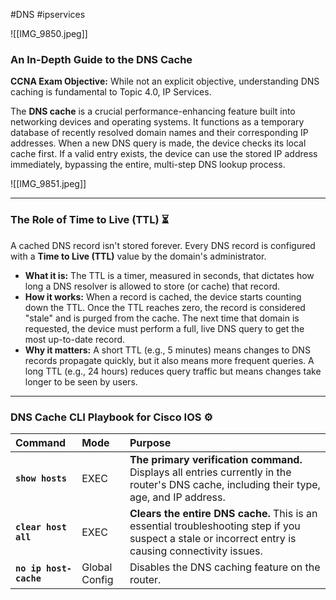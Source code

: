 #DNS #ipservices 

![[IMG_9850.jpeg]]

### An In-Depth Guide to the DNS Cache

**CCNA Exam Objective:** While not an explicit objective, understanding DNS caching is fundamental to Topic 4.0, IP Services.

The **DNS cache** is a crucial performance-enhancing feature built into networking devices and operating systems. It functions as a temporary database of recently resolved domain names and their corresponding IP addresses. When a new DNS query is made, the device checks its local cache first. If a valid entry exists, the device can use the stored IP address immediately, bypassing the entire, multi-step DNS lookup process.

![[IMG_9851.jpeg]]
***

### The Role of Time to Live (TTL) ⏳

A cached DNS record isn't stored forever. Every DNS record is configured with a **Time to Live (TTL)** value by the domain's administrator.

* **What it is:** The TTL is a timer, measured in seconds, that dictates how long a DNS resolver is allowed to store (or cache) that record.
* **How it works:** When a record is cached, the device starts counting down the TTL. Once the TTL reaches zero, the record is considered "stale" and is purged from the cache. The next time that domain is requested, the device must perform a full, live DNS query to get the most up-to-date record.
* **Why it matters:** A short TTL (e.g., 5 minutes) means changes to DNS records propagate quickly, but it also means more frequent queries. A long TTL (e.g., 24 hours) reduces query traffic but means changes take longer to be seen by users.

---

### DNS Cache CLI Playbook for Cisco IOS ⚙️

| Command | Mode | Purpose |
| :--- | :--- | :--- |
| **`show hosts`** | EXEC | **The primary verification command.** Displays all entries currently in the router's DNS cache, including their type, age, and IP address. |
| **`clear host all`**| EXEC | **Clears the entire DNS cache.** This is an essential troubleshooting step if you suspect a stale or incorrect entry is causing connectivity issues. |
| **`no ip host-cache`**| Global Config | Disables the DNS caching feature on the router. |
